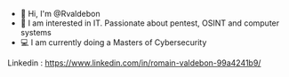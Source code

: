 - 👋 Hi, I'm @Rvaldebon
- 👀 I am interested in IT. Passionate about pentest, OSINT and computer systems
- 💻 I am currently doing a Masters of Cybersecurity

Linkedin : https://www.linkedin.com/in/romain-valdebon-99a4241b9/ 

<!---
Rvaldebon/Rvaldebon is a ✨ special ✨ repository because its `README.md` (this file) appears on your GitHub profile.
You can click the Preview link to review your changes.
--->

